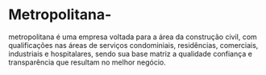 # Metropolitana-
 metropolitana é uma empresa voltada para a área da construção civil, com qualificações nas áreas de serviços condominiais, residências, comerciais, industriais e hospitalares, sendo sua base matriz a qualidade  confiança e transparência que resultam no melhor negócio.
